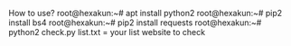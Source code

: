 How to use?
root@hexakun:~# apt install python2
root@hexakun:~# pip2 install bs4
root@hexakun:~# pip2 install requests
root@hexakun:~# python2 check.py
list.txt = your list website to check
